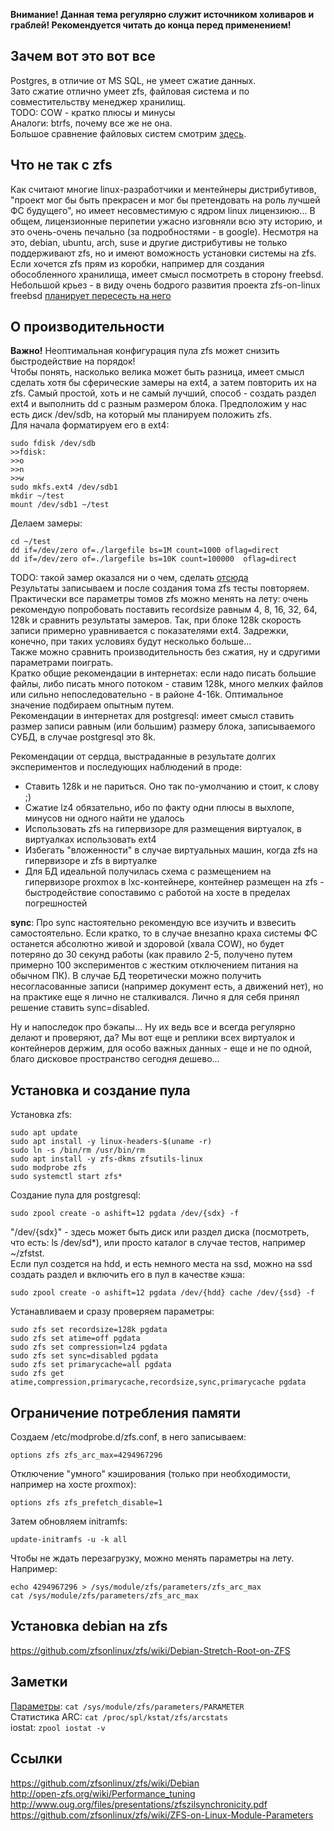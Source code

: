 **Внимание! Данная тема регулярно служит источником холиваров и граблей! Рекомендуется читать до конца перед применением!**  

## Зачем вот это вот все  
Postgres, в отличие от MS SQL, не умеет сжатие данных.  
Зато сжатие отлично умеет zfs, файловая система и по совместительству менеджер хранилищ.  
TODO: COW - кратко плюсы и минусы  
Аналоги: btrfs, почему все же не она.  
Большое сравнение файловых систем смотрим [здесь](https://ru.wikipedia.org/wiki/%D0%A1%D1%80%D0%B0%D0%B2%D0%BD%D0%B5%D0%BD%D0%B8%D0%B5_%D1%84%D0%B0%D0%B9%D0%BB%D0%BE%D0%B2%D1%8B%D1%85_%D1%81%D0%B8%D1%81%D1%82%D0%B5%D0%BC).  

## Что не так с zfs
Как считают многие linux-разработчики и ментейнеры дистрибутивов, "проект мог бы быть прекрасен и мог бы претендовать на роль лучшей ФС будущего", но имеет несовместимую с ядром linux лицензиюю... В общем, лицензионные перипетии ужасно изговняли всю эту историю, и это очень-очень печально (за подробностями - в google).
Несмотря на это, debian, ubuntu, arch, suse и другие дистрибутивы не только поддерживают zfs, но и имеют воможность установки системы на zfs.
Если хочется zfs прям из коробки, например для создания обособленного хранилища, имеет смысл посмотреть в сторону freebsd. Небольшой крьез - в виду очень бодрого развития проекта zfs-on-linux freebsd [планирует пересесть на него](https://lists.freebsd.org/pipermail/freebsd-current/2018-December/072422.html)   

## О производительности
**Важно!** Неоптимальная конфигурация пула zfs может снизить быстродействие на порядок!  
Чтобы понять, насколько велика может быть разница, имеет смысл сделать хотя бы сферические замеры на ext4, а затем повторить их на zfs. Самый простой, хоть и не самый лучший, способ - создать раздел ext4 и выполнить dd с разным размером блока. Предположим у нас есть диск /dev/sdb, на который мы планируем положить zfs.  
Для начала форматируем его в ext4:  
```
sudo fdisk /dev/sdb
>>fdisk:
>>o
>>n
>>w
sudo mkfs.ext4 /dev/sdb1
mkdir ~/test
mount /dev/sdb1 ~/test
```
Делаем замеры:
```
cd ~/test
dd if=/dev/zero of=./largefile bs=1M count=1000 oflag=direct
dd if=/dev/zero of=./largefile bs=10K count=100000  oflag=direct
```
TODO: такой замер оказался ни о чем, сделать [отсюда](https://habr.com/post/154235/)  
Результаты записываем и после создания тома zfs тесты повторяем. Практически все параметры томов zfs можно менять на лету: очень рекомендую попробовать поставить recordsize равным 4, 8, 16, 32, 64, 128k и сравнить результаты замеров. Так, при блоке 128k скорость записи примерно уравнивается с показателями ext4. Задрежки, конечно, при таких условиях будут несколько больше...  
Также можно сравнить производительность без сжатия, ну и сдругими параметрами поиграть.  
Кратко общие рекомендации в интернетах: если надо писать большие файлы, либо писать много потоком - ставим 128k, много мелких файлов или сильно непоследовательно - в районе 4-16k. Оптимальное значение подбираем опытным путем.  
Рекомендации в интернетах для postgresql: имеет смысл ставить размер записи равным (или большим) размеру блока, записываемого СУБД, в случае postgresql это 8k.  

Рекомендации от сердца, выстраданные в результате долгих экспериментов и последующих наблюдений в проде:  
- Ставить 128k и не париться. Оно так по-умолчанию и стоит, к слову ;)  
- Сжатие lz4 обязательно, ибо по факту одни плюсы в выхлопе, минусов ни одного найти не удалось  
- Использовать zfs на гипервизоре для размещения виртуалок, в виртуалках использовать ext4  
- Избегать "вложенности" в случае виртуальных машин, когда zfs на гипервизоре и zfs в виртуалке  
- Для БД идеальной получилась схема с размещением на гипервизоре proxmox в lxc-контейнере, контейнер размещен на zfs - быстродействие сопоставимо с работой на хосте в пределах погрешностей  

**sync**: Про sync настоятельно рекомендую все изучить и взвесить самостоятельно. Если кратко, то в случае внезапно краха системы ФС останется абсолютно живой и здоровой (хвала COW), но будет потеряно до 30 секунд работы (как правило 2-5, получено путем примерно 100 экспериментов с жестким отключением питания на обычном ПК). В случае БД теоретически можно получить несогласованные записи (например документ есть, а движений нет), но на практике еще я лично не сталкивался. Лично я для себя принял решение ставить sync=disabled.

Ну и напоследок про бэкапы... Ну их ведь все и всегда регулярно делают и проверяют, да? Мы вот еще и реплики всех виртуалок и контейнеров держим, для особо важных данных - еще и не по одной, благо дисковое пространство сегодня дешево...

## Установка и создание пула
Установка zfs:  
```
sudo apt update
sudo apt install -y linux-headers-$(uname -r)
sudo ln -s /bin/rm /usr/bin/rm
sudo apt install -y zfs-dkms zfsutils-linux
sudo modprobe zfs
sudo systemctl start zfs*
```

Создание пула для postgresql:  
```
sudo zpool create -o ashift=12 pgdata /dev/{sdx} -f
```
"/dev/{sdx}" - здесь может быть диск или раздел диска (посмотреть, что есть: ls /dev/sd*), или просто каталог в случае тестов, например ~/zfstst.  
Если пул создется на hdd, и есть немного места на ssd, можно на ssd создать раздел и включить его в пул в качестве кэша:
```
sudo zpool create -o ashift=12 pgdata /dev/{hdd} cache /dev/{ssd} -f
```
Устанавливаем и сразу проверяем параметры:
```
sudo zfs set recordsize=128k pgdata
sudo zfs set atime=off pgdata
sudo zfs set compression=lz4 pgdata
sudo zfs set sync=disabled pgdata
sudo zfs set primarycache=all pgdata
sudo zfs get atime,compression,primarycache,recordsize,sync,primarycache pgdata
```

## Ограничение потребления памяти
Создаем /etc/modprobe.d/zfs.conf, в него записываем:
```
options zfs zfs_arc_max=4294967296
```
Отключение "умного" кэширования (только при необходимости, например на хосте proxmox):  
```
options zfs zfs_prefetch_disable=1

```
Затем обновляем initramfs:
```
update-initramfs -u -k all
```

Чтобы не ждать перезагрузку, можно менять параметры на лету. Например:
```
echo 4294967296 > /sys/module/zfs/parameters/zfs_arc_max
cat /sys/module/zfs/parameters/zfs_arc_max
```

## Установка debian на zfs
https://github.com/zfsonlinux/zfs/wiki/Debian-Stretch-Root-on-ZFS  

## Заметки
[Параметры](https://github.com/zfsonlinux/zfs/wiki/ZFS-on-Linux-Module-Parameters): `cat /sys/module/zfs/parameters/PARAMETER`  
Статистика ARC: `cat /proc/spl/kstat/zfs/arcstats`  
iostat: `zpool iostat -v`


## Ссылки
https://github.com/zfsonlinux/zfs/wiki/Debian  
http://open-zfs.org/wiki/Performance_tuning  
http://www.oug.org/files/presentations/zfszilsynchronicity.pdf  
https://github.com/zfsonlinux/zfs/wiki/ZFS-on-Linux-Module-Parameters  
